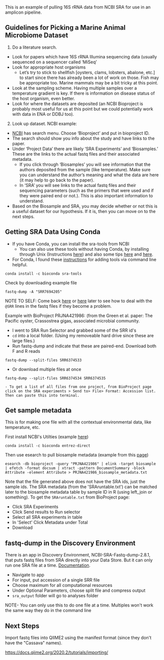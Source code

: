 This is an example of pulling 16S rRNA data from NCBI SRA for use in an amplicon pipeline.


## Guidelines for Picking a Marine Animal Microbiome Dataset

1. Do a literature search.

  * Look for papers which have 16S rRNA Illumina sequencing data (usually sequenced on a sequencer called ‘MiSeq’
  * Look for appropriate host organisms 
  	* Let’s try to stick to shellfish [oysters, clams, lobsters, abalone, etc.] to start since there has already been a lot of work on those. Fish may be appropriate too. Marine mammals may be a bit tricky at this point.
  * Look at the sampling scheme. Having multiple samples over a temperature gradient is key. If there is information on disease status of the host organism, even better.
  * Look for where the datasets are deposited (an NCBI Bioproject is probably most useful for us at this point but we could potentially work with data in ENA or DDBJ too).
2. Look up dataset. NCBI example:
  * [NCBI](https://www.ncbi.nlm.nih.gov/) has search menu. Choose ‘Bioproject’ and put in bioproject ID.
  * The search should show you info about the study and have links to the paper. 
  * Under ‘Project Data’ there are likely ‘SRA Experiments’ and ‘Biosamples.’ These are the links to the actual fastq files and their associated metadata. 
	* If you click through ‘Biosamples’ you will see information that the authors deposited from the sample (like temperature). Make sure you can understand the author’s meaning and what the data are here (it may help to go back to the paper).
	* In ‘SRA’ you will see links to the actual fastq files and their sequencing parameters (such as the primers that were used and if they were paired end or not.). This is also important information to understand.
  * Based on the Biosample and SRA, you may decide whether or not this is a useful dataset for our hypothesis. If it is, then you can move on to the next steps.


## Getting SRA Data Using Conda

- If you have Conda, you can install the sra-tools from NCBI 
	- You can also use these tools without having Conda, by installing through Unix (Instructions [here](https://ncbi.github.io/sra-tools/install_config.html)) and also some tips [here](https://reneshbedre.github.io/blog/fqutil.html) and [here](https://bioinformaticsworkbook.org/dataAcquisition/fileTransfer/sra.html).
- For Conda, I found these [instructions](https://bio331.devbioinformatics.org/conda.html) for adding tools via command line helpful.


```
conda install -c bioconda sra-tools
```

Check by downloading example file

```
fastq-dump -A "SRR7694205"
```

NOTE TO SELF: Come back [here](https://bioinformaticsworkbook.org/dataAcquisition/fileTransfer/sra.html) or [here](https://galaxyproject.org/support/ncbi-sra-fastq/) later to see how to deal with the `@SRR` lines in the fastq files if they become a problem.


Example with BioProject PRJNA421986: (from the Green et al. paper: The Pacific oyster, Crassostrea gigas, associated microbial community.

- I went to SRA Run Selector and grabbed some of the SRR id's
- `cd` into a local folder. (Using my removeable hard drive since these are large files.)
- Run fastq-dump and indicate that these are paired-end. Download both F and R reads

```
fastq-dump --split-files SRR6374533 
```


- Or download multiple files at once

```
fastq-dump --split-files SRR6374534 SRR6374535
```

	- To get a list of all files from one project, from BioProject page click on the SRA experiments > Send to> File> Format: Accession list. Then can paste this into terminal.

## Get sample metadata 
This is for making one file with all the contextual environmental data, like temperature, etc.


First install NCBI's Utilties (example [here](https://anaconda.org/bioconda/entrez-direct))

```
conda install -c bioconda entrez-direct
```

Then use esearch to pull biosample metadata (example from this [page](https://www.biostars.org/p/279582/))
```
esearch -db bioproject -query "PRJNA421986" | elink -target biosample | efetch -format docsum | xtract -pattern DocumentSummary -block Attribute -element Attribute > PRJNA421986_biosample_metadata.txt
```

Note that the file generated above does not have the SRA ids, just the sample ids. The SRA metadata (from the 'SRAruntable.txt') can be matched later to the biosample metadata table by sample ID in R (using left_join or something). To get the `SRAruntable.txt` from BioProject page: 

* Click SRA Experiments
* Click Send results to Run selector 
* Select all SRA experiments in table 
* In 'Select' Click Metadata under Total 
* Download 


## fastq-dump in the Discovery Environment

There is an app in Discovery Environment, NCBI-SRA-Fastq-dump-2.8.1, that puts fastq files from SRA directly into your Data Store. But it can only run one SRA file at a time. 
[Documentation](https://learning.cyverse.org/projects/cyverse-importing-sradata-q).

* Navigate to app
* For input, put accession of a single SRR file 
* Choose maximum for all computational resources
* Under Optional Parameters, choose  split file and compress output
* `sra_output` folder will go to analyses folder

NOTE- You can only use this to do one file at a time. Multiples won't work the same way they do in the command line

## Next Steps

Import fastq files into QIIME2 using the manifest format (since they don't have the "Cassava" names).

https://docs.qiime2.org/2020.2/tutorials/importing/
